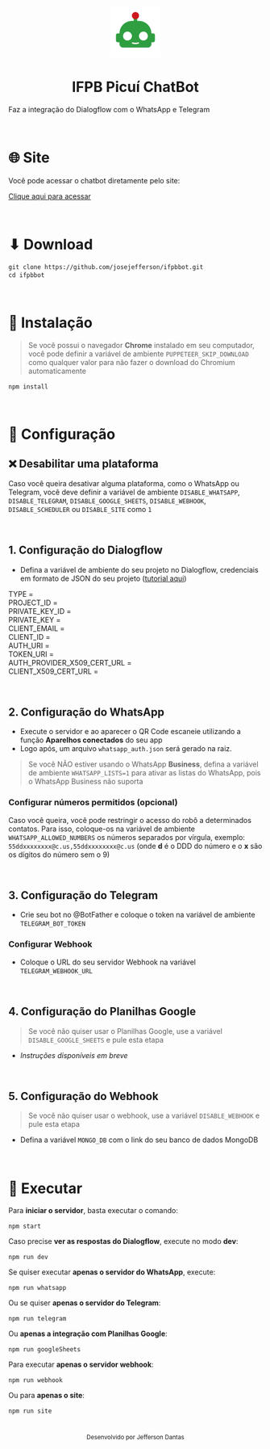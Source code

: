 <div align="center">
	<img height="100" src="logo.png" alt="Logo">
	<h1>IFPB Picuí ChatBot</h1>
</div>

Faz a integração do Dialogflow com o WhatsApp e Telegram

<br>

# 🌐 Site
Você pode acessar o chatbot diretamente pelo site:

[Clique aqui para acessar](http://ifpbpicuibot.herokuapp.com/)

<br>

# ⬇ Download
```
git clone https://github.com/josejefferson/ifpbbot.git
cd ifpbbot
```

<br>

# 🔧 Instalação
> Se você possui o navegador **Chrome** instalado em seu computador, você pode definir a variável de ambiente `PUPPETEER_SKIP_DOWNLOAD` como qualquer valor para não fazer o download do Chromium automaticamente

```
npm install
```

<br>

# 🔧 Configuração

## ❌ Desabilitar uma plataforma
Caso você queira desativar alguma plataforma, como o WhatsApp ou Telegram, você deve definir a variável de ambiente `DISABLE_WHATSAPP`, `DISABLE_TELEGRAM`, `DISABLE_GOOGLE_SHEETS`, `DISABLE_WEBHOOK`, `DISABLE_SCHEDULER` ou `DISABLE_SITE` como `1`

<br>

## 1. Configuração do Dialogflow
* Defina a variável de ambiente do seu projeto no Dialogflow, credenciais em formato de JSON do seu projeto ([tutorial aqui](https://botflo.com/understanding-dialogflow-service-account-roles-and-their-use-cases/))

TYPE = <br>
PROJECT_ID = <br>
PRIVATE_KEY_ID = <br>
PRIVATE_KEY = <br>
CLIENT_EMAIL = <br>
CLIENT_ID = <br>
AUTH_URI = <br>
TOKEN_URI = <br>
AUTH_PROVIDER_X509_CERT_URL = <br>
CLIENT_X509_CERT_URL = <br>

<br>

## 2. Configuração do WhatsApp
* Execute o servidor e ao aparecer o QR Code escaneie utilizando a função **Aparelhos conectados** do seu app
* Logo após, um arquivo `whatsapp_auth.json` será gerado na raiz.

> Se você NÃO estiver usando o WhatsApp **Business**, defina a variável de ambiente `WHATSAPP_LISTS=1` para ativar as listas do WhatsApp, pois o WhatsApp Business não suporta

### Configurar números permitidos (opcional)
Caso você queira, você pode restringir o acesso do robô a determinados contatos. Para isso, coloque-os na variável de ambiente `WHATSAPP_ALLOWED_NUMBERS` os números separados por vírgula, exemplo: `55ddxxxxxxxx@c.us,55ddxxxxxxxx@c.us` (onde **d** é o DDD do número e o **x** são os dígitos do número sem o 9)

<br>

## 3. Configuração do Telegram
* Crie seu bot no @BotFather e coloque o token na variável de ambiente `TELEGRAM_BOT_TOKEN`

### Configurar Webhook
* Coloque o URL do seu servidor Webhook na variável `TELEGRAM_WEBHOOK_URL`

<br>

## 4. Configuração do Planilhas Google
> Se você não quiser usar o Planilhas Google, use a variável `DISABLE_GOOGLE_SHEETS` e pule esta etapa
* _Instruções disponíveis em breve_

<br>

## 5. Configuração do Webhook
> Se você não quiser usar o webhook, use a variável `DISABLE_WEBHOOK` e pule esta etapa

* Defina a variável `MONGO_DB` com o link do seu banco de dados MongoDB

<br>

# 🚀 Executar
Para **iniciar o servidor**, basta executar o comando:
```
npm start
```

Caso precise **ver as respostas do Dialogflow**, execute no modo **dev**:
```
npm run dev
```

Se quiser executar **apenas o servidor do WhatsApp**, execute:
```
npm run whatsapp
```

Ou se quiser **apenas o servidor do Telegram**:
```
npm run telegram
```

Ou **apenas a integração com Planilhas Google**:
```
npm run googleSheets
```

Para executar **apenas o servidor webhook**:
```
npm run webhook
```

Ou para **apenas o site**:
```
npm run site
```

<br>

<div align="center"><sub>Desenvolvido por Jefferson Dantas</sub></div>
